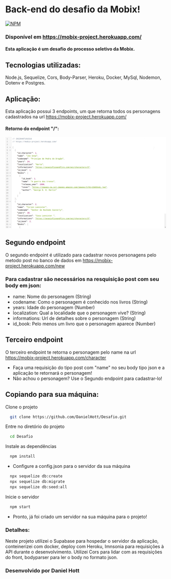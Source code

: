 # Back-end do desafio da Mobix!

[![NPM](https://img.shields.io/npm/l/react)](https://github.com/DanielHott/Pagina-de-Receitas/blob/master/LICENSE)

### Disponível em https://mobix-project.herokuapp.com/

#### Esta aplicação é um desafio do processo seletivo da Mobix.

## Tecnologias utilizadas:

Node.js, Sequelize, Cors, Body-Parser, Heroku, Docker, MySql, Nodemon, Dotenv e Postgres.

## Aplicação: 

Esta aplicação possui 3 endpoints, um que retorna todos os personagens cadastrados na url https://mobix-project.herokuapp.com/
#### Retorno do endpoint "/":
![Web 1](https://github.com/DanielHott/imagens/blob/master/mobix1.png)

## Segundo endpoint
O segundo endpoint é utilizado para cadastrar novos personagens pelo metodo post no banco de dados em https://mobix-project.herokuapp.com/new

### Para cadastrar são necessários na resquisição post com seu body em json:

- name: Nome do personagem (String)
- codename: Como o personagem é conhecido nos livros (String)
- years: Idade do personagem (Number)
- localization: Qual a localidade que o personagem vive? (String)
- informations: Url de detalhes sobre o personagem (String)
- id_book: Pelo menos um livro que o personagem aparece (Number)

## Terceiro endpoint
O terceiro endpoint te retorna o personagem pelo name na url https://mobix-project.herokuapp.com/character

- Faça uma requisição do tipo post com "name" no seu body tipo json e a aplicação te retornará o personagem!
- Não achou o personagem? Use o Segundo endpoint para cadastrar-lo!

## Copiando para sua máquina:

Clone o projeto

```bash
  git clone https://github.com/DanielHott/Desafio.git
```

Entre no diretório do projeto

```bash
  cd Desafio
```

Instale as dependências

```bash
  npm install
```
- Configure a config.json para o servidor da sua máquina

```bash
  npx sequelize db:create
  npx sequelize db:migrate
  npx sequelize db:seed:all
```

Inicie o servidor

```bash
  npm start
```
- Pronto, já foi criado um servidor na sua máquina para o projeto!


### Detalhes:

Neste projeto utilizei o Supabase para hospedar o servidor da aplicação, conteinerizei com docker, deploy com Heroku, Imnsonia para requisições à API
durante o desenvolvimento. Utilizei Cors para lidar com as requisições do front, bodyparser para ler o body no formato json.

 ### Desenvolvido por Daniel Hott

